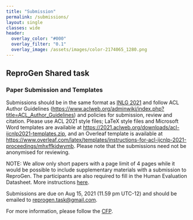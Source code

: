 ```yaml
---
title: "Submission"
permalink: /submissions/
layout: single
classes: wide
header:
  overlay_color: "#000"
  overlay_filter: "0.1"
  overlay_image: /assets/images/color-2174065_1280.png
---
```


## ReproGen Shared task 

### Paper Submission and Templates

Submissions should be in the same format as [INLG 2021](https://inlg2021.github.io/pages/calls.html) and follow ACL Author Guidelines (https://www.aclweb.org/adminwiki/index.php?title=ACL_Author_Guidelines) and policies for submission, review and citation. Please use ACL 2021 style files; LaTeX style files and Microsoft Word templates are available at https://2021.aclweb.org/downloads/acl-ijcnlp2021-templates.zip, and an Overleaf template is available at https://www.overleaf.com/latex/templates/instructions-for-acl-ijcnlp-2021-proceedings/mhxffkjdwymb. Please note that the submissions need not be anonymised for reviewing.

NOTE: We allow only short papers with a page limit of 4 pages while it would be possible to include supplementary materials with a submission to ReproGen. The participants are also required to fill in the Human Evaluation Datasheet. More instructions [here](/heds/).

Submissions are due on Aug 15, 2021 (11.59 pm UTC-12) and should be emailed to <reprogen.task@gmail.com>.  

For more information, please follow the [CFP](/call-for-papers/).
